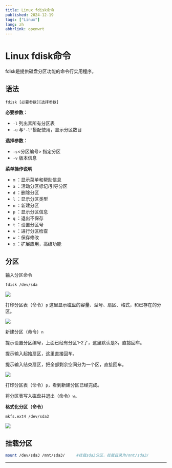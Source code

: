 ```yaml
---
title: Linux fdisk命令
published: 2024-12-19
tags: ["Linux"]
lang: zh
abbrlink: openwrt
---
```


# Linux fdisk命令

fdisk是提供磁盘分区功能的命令行实用程序。

## 语法

```
fdisk [必要参数][选择参数]
```

**必要参数：**

- `-l` 列出素所有分区表
- `-u` 与`"-l"`搭配使用，显示分区数目

**选择参数：**

- `-s`<分区编号> 指定分区
- `-v` 版本信息

**菜单操作说明**

- `m` ：显示菜单和帮助信息
- `a` ：活动分区标记/引导分区
- `d` ：删除分区
- `l` ：显示分区类型
- `n` ：新建分区
- `p` ：显示分区信息
- `q` ：退出不保存
- `t` ：设置分区号
- `v` ：进行分区检查
- `w` ：保存修改
- `x` ：扩展应用，高级功能

## 分区

输入分区命令

```bash
fdisk /dev/sda
```

![](https://s2.loli.net/2025/03/29/tj7COT1Gw85mAKY.png)

打印分区表（命令）`p`
这里显示磁盘的容量、型号、扇区、格式，和已存在的分区。

![](https://s2.loli.net/2025/03/29/j4wPFmX1RuvskqA.png)

新建分区（命令）`n`

提示设置分区编号，上面已经有分区1-2了，这里默认是3，直接回车。

提示输入起始扇区，这里直接回车。

提示输入结束扇区，把全部剩余空间分为一个区，直接回车。

![](https://s2.loli.net/2025/03/29/KsQAm9oSN45Varj.png)

打印分区表（命令）`p`，看到新建分区已经完成。

将分区表写入磁盘并退出（命令）`w`。

**格式化分区（命令）**

```bash
mkfs.ext4 /dev/sda3
```

![](https://s2.loli.net/2025/03/29/ma1qUXj4ysoGudJ.png)

## 挂载分区

```bash
mount /dev/sda3 /mnt/sda3/     #挂载sda3分区，挂载目录为/mnt/sda3/
```

------

